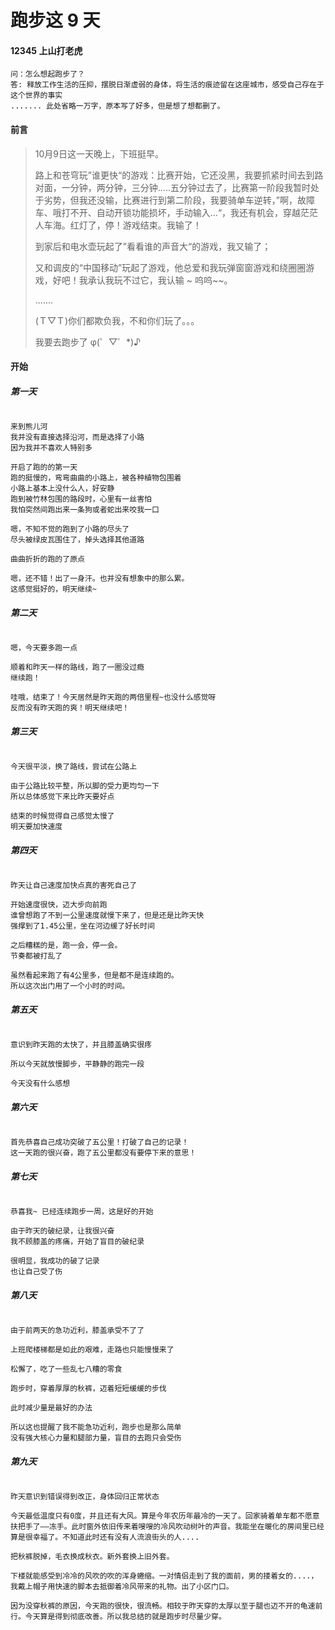 # 跑步这 9 天

####  12345 上山打老虎

````
问：怎么想起跑步了？
答: 释放工作生活的压抑，摆脱日渐虚弱的身体，将生活的痕迹留在这座城市，感受自己存在于这个世界的事实
....... 此处省略一万字，原本写了好多，但是想了想都删了。
````

#### 前言

> 10月9日这一天晚上，下班挺早。
>
> 路上和苍穹玩”谁更快“的游戏：比赛开始，它还没黑，我要抓紧时间去到路对面，一分钟，两分钟，三分钟.....五分钟过去了，比赛第一阶段我暂时处于劣势，但我还没输，比赛进行到第二阶段，我要骑单车逆转，”啊，故障车、哦打不开、自动开锁功能损坏，手动输入...“，我还有机会，穿越茫茫人车海。红灯了，停！游戏结束。我输了！
>
> 到家后和电水壶玩起了”看看谁的声音大“的游戏，我又输了；
>
> 又和调皮的“中国移动”玩起了游戏，他总爱和我玩弹窗窗游戏和绕圈圈游戏，好吧！我承认我玩不过它，我认输 ~ 呜呜~~。
>
> .......
>
> (Ｔ▽Ｔ)你们都欺负我，不和你们玩了。。。
>
> 我要去跑步了 φ(゜▽゜*)♪

#### 开始

##### 第一天

``````

来到熊儿河
我并没有直接选择沿河，而是选择了小路
因为我并不喜欢人特别多

开启了跑的的第一天
跑的挺慢的，弯弯曲曲的小路上，被各种植物包围着
小路上基本上没什么人，好安静
跑到被竹林包围的路段时，心里有一丝害怕
我怕突然间跑出来一条狗或者蛇出来咬我一口

嗯，不知不觉的跑到了小路的尽头了
尽头被绿皮瓦围住了，掉头选择其他道路

曲曲折折的跑的了原点

嗯，还不错！出了一身汗。也并没有想象中的那么累。
这感觉挺好的，明天继续~

``````

##### 第二天

```

嗯，今天要多跑一点

顺着和昨天一样的路线，跑了一圈没过瘾
继续跑！

哇哦，结束了！今天居然是昨天跑的两倍里程~也没什么感觉呀
反而没有昨天跑的爽！明天继续吧！

```

##### 第三天

````

今天很平淡，换了路线，尝试在公路上

由于公路比较平整，所以脚的受力更均匀一下
所以总体感觉下来比昨天要好点

结束的时候觉得自己感觉太慢了
明天要加快速度

````

##### 第四天

````

昨天让自己速度加快点真的害死自己了

开始速度很快，迈大步向前跑
谁曾想跑了不到一公里速度就慢下来了，但是还是比昨天快
强撑到了1.45公里，坐在河边缓了好长时间

之后糟糕的是，跑一会，停一会。
节奏都被打乱了

虽然看起来跑了有4公里多，但是都不是连续跑的。
所以这次出门用了一个小时的时间。

````

##### 第五天

```

意识到昨天跑的太快了，并且膝盖确实很疼

所以今天就放慢脚步，平静静的跑完一段

今天没有什么感想

```

##### 第六天

```

首先恭喜自己成功突破了五公里！打破了自己的记录！
这一天跑的很兴奋，跑了五公里都没有要停下来的意思！

```

##### 第七天

```

恭喜我~ 已经连续跑步一周，这是好的开始

由于昨天的破纪录，让我很兴奋
我不顾膝盖的疼痛，开始了盲目的破纪录

很明显，我成功的破了记录
也让自己受了伤

```

##### 第八天

```

由于前两天的急功近利，膝盖承受不了了

上班爬楼梯都是如此的艰难，走路也只能慢慢来了

松懈了，吃了一些乱七八糟的零食

跑步时，穿着厚厚的秋裤，迈着短短缓缓的步伐

此时减少量是最好的办法

所以这也提醒了我不能急功近利，跑步也是那么简单
没有强大核心力量和腿部力量，盲目的去跑只会受伤

```

##### 第九天

```

昨天意识到错误得到改正，身体回归正常状态

今天最低温度只有0度，并且还有大风。算是今年农历年最冷的一天了。回家骑着单车都不愿意扶把手了——冻手。此时窗外依旧传来着嗖嗖的冷风吹动树叶的声音。我能坐在暖化的房间里已经算是很幸福了。不知道此时还有没有人流浪街头的人....

把秋裤脱掉，毛衣换成秋衣。新外套换上旧外套。

下楼就能感受到冷冷的风吹的吹的浑身蜷缩。一对情侣走到了我的面前，男的搂着女的....，我戴上帽子用快速的脚本去抵御着冷风带来的礼物。出了小区门口。

因为没穿秋裤的原因，今天跑的很快，很流畅。相较于昨天穿的太厚以至于腿也迈不开的龟速前行。今天算是得到彻底改善。所以我总结的就是跑步时尽量少穿。
```
